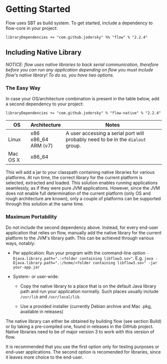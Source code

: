 # Getting Started
Flow uses SBT as build system. To get started, include a dependency to flow-core in your project:

    libraryDependencies += "com.github.jodersky" %% "flow" % "2.2.4"

## Including Native Library
*NOTICE: flow uses native libraries to back serial communication, therefore before you can run any application depending on flow you must include flow's native library! To do so, you have two options.*

### The Easy Way
In case your OS/architecture combination is present in the table below, add a second dependency to your project:

    libraryDependencies += "com.github.jodersky" % "flow-native" % "2.2.4"

| OS                | Architecture                | Notes                                                                           |
|-------------------|-----------------------------|---------------------------------------------------------------------------------|
| Linux             | x86<br/>x86_64<br/>ARM (v7) | A user accessing a serial port will probably need to be in the `dialout` group. |
| Mac OS X          | x86_64                      |                                                                                 |

This will add a jar to your classpath containing native libraries for various platforms. At run time, the correct library for the current platform is selected, extracted and loaded. This solution enables running applications seamlessly, as if they were pure JVM applications.
However, since the JVM does not enable full determination of the current platform (only OS and rough architecture are known), only a couple of platforms can be supported through this solution at the same time.

### Maximum Portability
Do not include the second dependency above. Instead, for every end-user application that relies on flow, manually add the native library for the current platform to the JVM's library path. This can be achieved through various ways, notably:

- Per application:
  Run your program with the command-line option ```-Djava.library.path=".:<folder containing libflow3.so>"```. E.g. ```java -Djava.library.path=".:/home/<folder containing libflow3.so>" -jar your-app.jar```

- System- or user-wide:

	- Copy the native library to a place that is on the default Java library path and run your application normally. Such places usually include `/usr/lib` and `/usr/local/lib`.

	- Use a provided installer (currently Debian archive and Mac .pkg, available in releases)

The native library can either be obtained by building flow (see section Build) or by taking a pre-compiled one, found in releases in the GitHub project. Native libraries need to be of major version 3 to work with this version of flow.


It is recommended that you use the first option only for testing purposes or end-user applications. The second option is recomended for libraries, since it leaves more choice to the end-user.

